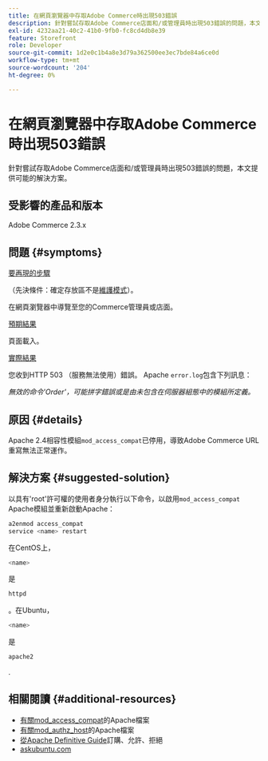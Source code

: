 ```yaml
---
title: 在網頁瀏覽器中存取Adobe Commerce時出現503錯誤
description: 針對嘗試存取Adobe Commerce店面和/或管理員時出現503錯誤的問題，本文提供可能的解決方案。
exl-id: 4232aa21-40c2-41b0-9fb0-fc8cd4db8e39
feature: Storefront
role: Developer
source-git-commit: 1d2e0c1b4a8e3d79a362500ee3ec7bde84a6ce0d
workflow-type: tm+mt
source-wordcount: '204'
ht-degree: 0%

---
```


# 在網頁瀏覽器中存取Adobe Commerce時出現503錯誤

針對嘗試存取Adobe Commerce店面和/或管理員時出現503錯誤的問題，本文提供可能的解決方案。

## 受影響的產品和版本

Adobe Commerce 2.3.x

## 問題 {#symptoms}

<u>要再現的步驟</u>

（先決條件：確定存放區不是[維護模式](https://devdocs.magento.com/guides/v2.3/config-guide/cli/config-cli-subcommands-mode.html#config-mode-show)）。

在網頁瀏覽器中導覽至您的Commerce管理員或店面。

<u>預期結果</u>

頁面載入。

<u>實際結果</u>

您收到HTTP 503 （服務無法使用）錯誤。 Apache `error.log`包含下列訊息：

*無效的命令&#39;Order&#39;，可能拼字錯誤或是由未包含在伺服器組態中的模組所定義。*

## 原因 {#details}

Apache 2.4相容性模組`mod_access_compat`已停用，導致Adobe Commerce URL重寫無法正常運作。

## 解決方案 {#suggested-solution}

以具有&#39;root&#39;許可權的使用者身分執行以下命令，以啟用`mod_access_compat` Apache模組並重新啟動Apache：

```bash
a2enmod access_compat
service <name> restart
```

在CentOS上，

```bash
<name>
```

是

```bash
httpd
```

。在Ubuntu，

```bash
<name>
```

是

```bash
apache2
```

.

## 相關閱讀 {#additional-resources}

* [有關mod\_access\_compat](https://httpd.apache.org/docs/current/mod/mod_access_compat.html)的Apache檔案
* [有關mod\_authz\_host](https://httpd.apache.org/docs/current/mod/mod_authz_host.html)的Apache檔案
* [從Apache Definitive Guide](https://docstore.mik.ua/orelly/linux/apache/ch05_06.htm)訂購、允許、拒絕
* [askubuntu.com](https://askubuntu.com/questions/335228/changes-in-apache-config-between-12-04-2-and-12-04-3-lts)
